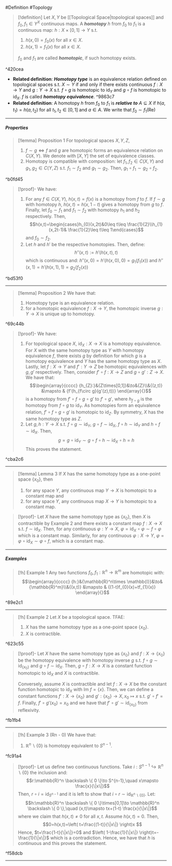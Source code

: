#Definition #Topology 

> [!definition]
> Let $X,Y$ be [[Topological Space|topological spaces]] and $f_{0},f_{1}\in Y^X$ continuous maps. A ***homotopy*** $h$ from $f_{0}$ to $f_{1}$ is a continuous map: $h:X\times[0,1]\to Y$ s.t. 
> 1. $h(x,0)=f_{0}(x)$ for all $x\in X$.
> 2. $h(x,1)=f_{1}(x)$ for all $x\in X$.
> 
> $f_{0}$ and $f_{1}$ are called ***homotopic***, if such homotopy exists.

^420cea

- **Related definition**: ***Homotopy type*** is an equivalence relation defined on topological spaces s.t. $X\sim Y$ if and only if there exists continuous $f:X\to Y$ and $g:Y\to X$ s.t. $f\circ g$ is homotopic to $\text{id}_{Y}$ and $g\circ f$ is homotopic to $\text{id}_{X}$. $f$ is called ***homotopy equivalence***. ^9863c7
- **Related definition**: A homotopy $h$ from $f_{0}$ to $f_{1}$ is ***relative to*** $A\subseteq X$ if $h(a,t_{1})=h(a,t_{2})$ for all $t_{1},t_{2}\in [0,1]$ and $a\in A$. We write that $f_{0}\sim f_{1}(\mathrm{Re})$
---
##### Properties
> [!lemma] Proposition 1
> For topological spaces $X,Y,Z$, 
> 1. $f\sim g \iff f$ and $g$ are homotopic forms an equivalence relation on $C(X,Y)$. We denote with $[X,Y]$ the set of equivalence classes. 
> 2. Homotopy is compatible with composition: let $f_{1},f_{2}\in C(X,Y)$ and $g_{1},g_{2}\in C(Y,Z)$ s.t. $f_{1}\sim f_{2}$ and $g_{1}\sim g_{2}$. Then, $g_1\circ f_{1} \sim g_{2}\circ f_{2}$.

^b0fd45

> [!proof]-
> We have:
> 1. For any $f\in C(X,Y)$, $h(x,t)=f(x)$ is a homotopy from $f$ to $f$. If $f\sim g$ with homotopy $h$, $h(x,t)=h(x,1-t)$ gives a homotopy from $g$ to $f$. Finally, let $f_{0}\sim f_{1}$ and $f_{1}\sim f_{2}$ with homotopy $h_{1}$ and $h_{2}$ respectively. Then, $$h(x,t)=\begin{cases}h_{0}(x,2t)&0\leq t\leq \frac{1}{2}\\h_{1}(x,2t-1)& \frac{1}{2}\leq t\leq 1\end{cases}$$and $f_{0}\sim f_{2}$.
> 2. Let $h$ and $h'$ be the respective homotopies. Then, define: $$h''(x,t):=h'(h(x,t),t)$$which is continuous and: $h''(x,0)=h'(h(x,0),0)=g_{1}(f_{1}(x))$ and $h''(x,1)=h'(h(x,1),1)=g_{2}(f_{2}(x))$

^bd53f0

---
> [!lemma] Proposition 2
> We have that:
> 1. Homotopy type is an equivalence relation.
> 2. for a homotopic equivalence $f:X\to Y$, the homotopic inverse $g:Y\to X$ is unique up to homotopy.

^69c44b

> [!proof]-
> We have:
> 1. For topological space $X$, $\text{id}_{X}:X\to X$ is a homotopy equivalence. For $X$ with the same homotopy type as $Y$ with homotopy equivalence $f$, there exists $g$ by definition for which $g$ is a homotopy equivalence and $Y$ has the same homotopy type as $X$. Lastly, let $f:X\to Y$ and $f':Y\to Z$ be homotopic equivalences with $g,g'$ respectively. Then, consider $f'\circ f:X\to Z$ and $g\circ g':Z\to X$. We have that: $$\begin{array}{cccc} {h_{Z}:}&{Z\times[0,1]}&\to&{Z}\\&{(z,t)} &\mapsto & {f'(h_{f\circ g}(g'(z),t))} \end{array}{}$$is a homotopy from $f'\circ f\circ g\circ g'$ to $f'\circ g'$, where $h_{f\circ g}$ is the homotopy from $f\circ g$ to $\text{id}_{Y}$. As homotopies form an equivalence relation, $f'\circ f\circ g\circ g'$ is homotopic to $\text{id}_{Z}$. By symmetry, $X$ has the same homotopy type as $Z$.
> 2. Let $g,h:Y\to X$ s.t. $f\circ g \sim \text{id}_{Y}$, $g\circ f\sim \text{id}_{X}$, $f\circ h\sim \text{id}_{Y}$ and $h\circ f\sim \text{id}_{X}$. Then, $$g=g\circ \text{id}_{Y}\sim g\circ f\circ h\sim \text{id}_{X}\circ h=h$$This proves the statement.

^cba2c6

---
> [!lemma] Lemma 3
> If $X$ has the same homotopy type as a one-point space $\{ x_{0} \}$, then 
> 1. for any space $Y$, any continuous map $Y\to X$ is homotopic to a constant map and
> 2. for any space $Y$, any continuous map $X\to Y$ is homotopic to a constant map.

> [!proof]-
> Let $X$ have the same homotopy type as $\{ x_{0} \}$, then $X$ is contractible by Example 2 and there exists a constant map $f:X\to X$ s.t. $f\sim \text{id}_{X}$. Then, for any continuous $\varphi:Y\to X$, $\varphi=\text{id}_{X}\circ\varphi \sim f\circ\varphi$ which is a constant map. Similarly, for any continuous $\varphi:X\to Y$, $\varphi=\varphi \circ\text{id}_{X}\sim\varphi \circ f$, which is a constant map.
---
##### Examples
> [!h] Example 1
> Any two functions $f_{0},f_{1}:\mathbb{R}^n\to \mathbb{R}^m$ are homotopic with: $$\begin{array}{cccc} {h:}&{\mathbb{R}^n\times \mathbb{I}}&\to&{\mathbb{R}^m}\\&{(x,t)} &\mapsto & {(1-t)f_{0}(x)+tf_{1}(x)} \end{array}{}$$

^89e2c1

---
> [!h] Example 2
> Let $X$ be a topological space. TFAE:
> 1. $X$ has the same homotopy type as a one-point space $\{ x_{0} \}$.
> 2. $X$ is contractible.

^623c55

> [!proof]-
> Let $X$ have the same homotopy type as $\{ x_{0} \}$ and $f:X\to \{ x_{0} \}$ be the homotopy equivalence with homotopy inverse $g$ s.t. $f \circ g\sim \text{id}_{\{ x_{0} \}}$ and $g\circ f\sim \text{id}_{X}$. Then, $g\circ f:X\to X$ is a constant function homotopic to $\text{id}_{X}$ and $X$ is contractible. 
> 
> Conversely, assume $X$ is contractible and let $f:X\to X$ be the constant function homotopic to $\text{id}_{X}$ with $\text{Im }f=\{ x \}$. Then, we can define a constant functions $f':X\to \{ x_{0} \}$ and $g':\{ x_{0} \}\to X, x_{0}\mapsto x$ s.t. $g'\circ f'=f$. Finally, $f'\circ g'(x_{0})=x_{0}$ and we have that $f'\circ g'\sim \text{id}_{\{ x_{0} \}}$ from reflexivity.

^fb1fb4

---
> [!h] Example 3 (Rn - 0)
> We have that:
> 1. $\mathbb{R}^n \backslash \{ 0 \}$ is homotopy equivalent to $S^{n-1}$. 

^fc91a4

> [!proof]-
> Let us define two continuous functions. Take $i:S^{n-1}\hookrightarrow \mathbb{R}^n \backslash \{ 0 \}$ the inclusion and: $$r:\mathbb{R}^n \backslash \{ 0 \}\to S^{n-1},\quad x\mapsto \frac{x}{\|x\|}$$ Then, $r\circ i=\text{id}_{S^{n-1}}$ and it is left to show that $i\circ r\sim \text{id}_{\mathbb{R}^n \backslash \{ 0 \}}$. Let: $$h:\mathbb{R}^n \backslash \{ 0 \}\times[0,1]\to \mathbb{R}^n  \backslash \{ 0 \},\quad (x,t)\mapsto  tx+(1-t) \frac{x}{\|x\|}$$where we claim that $h(x,t)\neq 0$ for all $x,t$. Assume $h(x,t)=0$. Then, $$0=h(x,t)=\left( t+\frac{(1-t)}{\|x\|} \right)x $$Hence, $t+\frac{1-t}{\|x\|}=0$ and $\left( 1-\frac{1}{\|x\|} \right)t=-\frac{1}{\|x\|}$ which is a contradiction. Hence, we have that $h$ is continuous and this proves the statement.

^f58dcb

---

